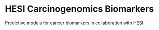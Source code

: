 # HESI Carcinogenomics Biomarkers
Predictive models for cancer biomarkers in collaboration with HESI
